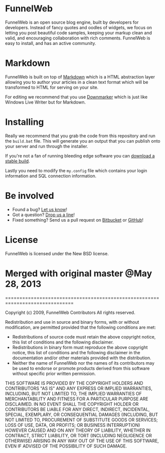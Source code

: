 # FunnelWeb

FunnelWeb is an open source blog engine, built by developers for developers. Instead of fancy quotes and oodles of widgets, we focus on letting you post beautiful code samples, keeping your markup clean and valid, and encouraging collaboration with rich comments. FunnelWeb is easy to install, and has an active community.

# Markdown

FunnelWeb is built on top of [Markdown](http://daringfireball.net/projects/markdown/) which is a HTML abstraction layer allowing you to author your articles in a clean text format which will be transformed to HTML for serving on your site.

For editing we recommend that you use [Downmarker](https://github.com/Code52/DownmarkerWPF) which is just like Windows Live Writer but for Markdown.

# Installing

Really we recommend that you grab the code from this repository and run the `build.bat` file. This will generate you an output that you can publish onto your server and run through the installer.

If you're not a fan of running bleeding edge software you can [download a stable build](http://hg.funnelweblog.com/release/downloads).

Lastly you need to modify the `my.config` file which contains your login information and SQL connection information.

# Be involved

* Found a bug? [Let us know](http://hg.funnelweblog.com/release/issues?status=new&status=open)!
* Got a question? [Drop us a line](https://groups.google.com/forum/?fromgroups#!forum/funnelweblog)!
* Fixed something? Send us a pull request on [Bitbucket](http://hg.funnelweblog.com/dev) or [GitHub](https://github.com/funnelweblog/FunnelWeb)!

# License

FunnelWeb is licensed under the New BSD license.

# Merged with original master @May 28, 2013

==============================================================================

Copyright (c) 2009, FunnelWeb Contributors
All rights reserved.

Redistribution and use in source and binary forms, with or without 
modification, are permitted provided that the following conditions are met:

 - Redistributions of source code must retain the above copyright notice, 
   this list of conditions and the following disclaimer.
 - Redistributions in binary form must reproduce the above copyright notice, 
   this list of conditions and the following disclaimer in the documentation 
   and/or other materials provided with the distribution.
 - Neither the name of FunnelWeb nor the names of its contributors may be used 
   to endorse or promote products derived from this software without specific 
   prior written permission.

THIS SOFTWARE IS PROVIDED BY THE COPYRIGHT HOLDERS AND CONTRIBUTORS "AS IS" 
AND ANY EXPRESS OR IMPLIED WARRANTIES, INCLUDING, BUT NOT LIMITED TO, THE 
IMPLIED WARRANTIES OF MERCHANTABILITY AND FITNESS FOR A PARTICULAR PURPOSE ARE 
DISCLAIMED. IN NO EVENT SHALL THE COPYRIGHT HOLDER OR CONTRIBUTORS BE LIABLE 
FOR ANY DIRECT, INDIRECT, INCIDENTAL, SPECIAL, EXEMPLARY, OR CONSEQUENTIAL 
DAMAGES (INCLUDING, BUT NOT LIMITED TO, PROCUREMENT OF SUBSTITUTE GOODS OR 
SERVICES; LOSS OF USE, DATA, OR PROFITS; OR BUSINESS INTERRUPTION) HOWEVER 
CAUSED AND ON ANY THEORY OF LIABILITY, WHETHER IN CONTRACT, STRICT LIABILITY, 
OR TORT (INCLUDING NEGLIGENCE OR OTHERWISE) ARISING IN ANY WAY OUT OF THE USE 
OF THIS SOFTWARE, EVEN IF ADVISED OF THE POSSIBILITY OF SUCH DAMAGE.